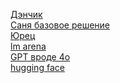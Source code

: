 
[Дэнчик](https://github.com/Spanchb0tik) \
[Саня базовое решение](https://github.com/dark516/ai_taxi) \
[Юрец](https://github.com/wodocanal) \
[lm arena](https://lmarena.ai/) \
[GPT вроде 4o](https://chatgptchatapp.com/#google_vignette) \
[hugging face](https://huggingface.co/)
